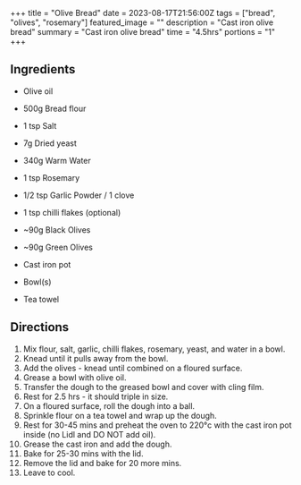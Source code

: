 +++
title = "Olive Bread"
date = 2023-08-17T21:56:00Z
tags = ["bread", "olives", "rosemary"]
featured_image = ""
description = "Cast iron olive bread"
summary = "Cast iron olive bread"
time = "4.5hrs"
portions = "1"
+++

## Ingredients 
- Olive oil
- 500g Bread flour
- 1 tsp Salt
- 7g Dried yeast 
- 340g Warm Water
- 1 tsp Rosemary
- 1/2 tsp Garlic Powder / 1 clove
- 1 tsp chilli flakes (optional)
- ~90g Black Olives
- ~90g Green Olives

- Cast iron pot 
- Bowl(s)
- Tea towel

## Directions
1. Mix flour, salt, garlic, chilli flakes, rosemary, yeast, and water in a bowl.
2. Knead until it pulls away from the bowl.
3. Add the olives - knead until combined on a floured surface.
4. Grease a bowl with olive oil.
5. Transfer the dough to the greased bowl and cover with cling film.
6. Rest for 2.5 hrs - it should triple in size.
7. On a floured surface, roll the dough into a ball.
8. Sprinkle flour on a tea towel and wrap up the dough.
9. Rest for 30-45 mins and preheat the oven to 220°c  with the cast iron pot inside (no Lidl and DO NOT add oil).
10. Grease the cast iron and add the dough.
11. Bake for 25-30 mins with the lid.
12. Remove the lid and bake for 20 more mins.
13. Leave to cool.